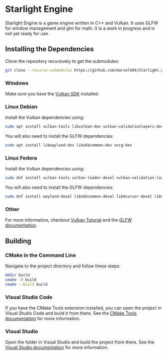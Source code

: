 # Starlight Engine

Starlight Engine is a game engine written in C++ and Vulkan. It uses GLFW for window management and glm for math. It is a work in progress and is not yet ready for use.

## Installing the Dependencies

Clone the repository recursively to get the submodules:

```bash
git clone --recurse-submodules https://github.com/marcelk04/Starlight.git
```

### Windows

Make sure you have the [Vulkan SDK](https://vulkan.lunarg.com/sdk/home) installed.

### Linux Debian

Install the Vulkan dependencies using:

```bash
sudo apt install vulkan-tools libvulkan-dev vulkan-validationlayers-dev
```

You will also need to install the GLFW dependencies:

```bash
sudo apt install libwayland-dev libxkbcommon-dev xorg-dev
```

### Linux Fedora

Install the Vulkan dependencies using:

```bash
sudo dnf install vulkan-tools vulkan-loader-devel vulkan-validation-layers-devel
```

You will also need to install the GLFW dependencies:

```bash
sudo dnf install wayland-devel libxkbcommon-devel libXcursor-devel libXi-devel libXinerama-devel libXrandr-devel
```

### Other

For more information, checkout [Vulkan Tutorial](https://vulkan-tutorial.com/Development_environment) and the [GLFW documentation](https://www.glfw.org/docs/latest/compile.html#compile_deps).

## Building

### CMake in the Command Line

Navigate to the project directory and follow these steps:

```bash
mkdir build
cmake -B build
cmake --build build
```

### Visual Studio Code

If you have the CMake Tools extension installed, you can open the project in Visual Studio Code and build it from there. See the [CMake Tools documentation](https://marketplace.visualstudio.com/items?itemName=ms-vscode.cmake-tools) for more information.

### Visual Studio

Open the folder in Visual Studio and build the project from there. See the [Visual Studio documentation](https://learn.microsoft.com/en-us/cpp/build/cmake-projects-in-visual-studio?view=msvc-170) for more information.